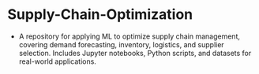 # Supply-Chain-Optimization
- A repository for applying ML to optimize supply chain management, covering demand forecasting, inventory, logistics, and supplier selection. Includes Jupyter notebooks, Python scripts, and datasets for real-world applications.
